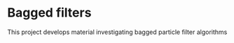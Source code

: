 # Bagged filters #

This project develops material investigating bagged particle filter algorithms

